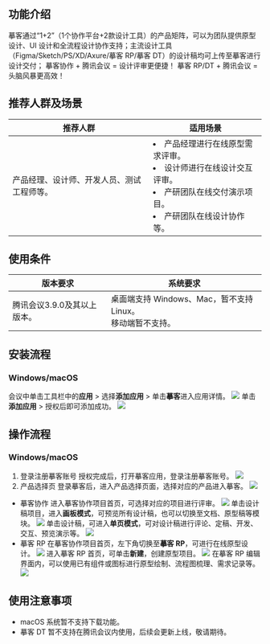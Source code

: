 ## 功能介绍
摹客通过“1+2”（1个协作平台+2款设计工具）的产品矩阵，可以为团队提供原型设计、UI 设计和全流程设计协作支持；主流设计工具（Figma/Sketch/PS/XD/Axure/摹客 RP/摹客 DT）的设计稿均可上传至摹客进行设计交付； 摹客协作 + 腾讯会议 = 设计评审更便捷！ 摹客 RP/DT + 腾讯会议 = 头脑风暴更高效！

## 推荐人群及场景
| 推荐人群 | 适用场景 | 
|---------|---------|
| 产品经理、设计师、开发人员、测试工程师等。 | <li>产品经理进行在线原型需求评审。</li><li>设计师进行在线设计交互评审。</li><li>产研团队在线交付演示项目。</li><li>产研团队在线设计协作等。 </li>| 


## 使用条件

| 版本要求 | 系统要求 | 
|---------|---------|
| 腾讯会议3.9.0及其以上版本。 | 桌面端支持 Windows、Mac，暂不支持 Linux。<br>移动端暂不支持。 | 


## 安装流程
### Windows/macOS
会议中单击工具栏中的**应用** > 选择**添加应用** > 单击**摹客**进入应用详情。
![](https://qcloudimg.tencent-cloud.cn/raw/1eed7389ae642e924d48533409342c1b.png)
单击**添加应用** > 授权后即可添加成功。
![](https://qcloudimg.tencent-cloud.cn/raw/2882f2c601944a08d1b0179c2fb10f33.png)

## 操作流程
### Windows/macOS
1. 登录注册摹客账号
授权完成后，打开摹客应用，登录注册摹客账号。
![](https://qcloudimg.tencent-cloud.cn/raw/211e2ef8519e5ae2b0abd9be6653cdcf.png)
2. 产品选择页
登录摹客后，进入产品选择页面，选择对应的产品进入摹客。
![](https://qcloudimg.tencent-cloud.cn/raw/af33bc24607b6a8f6b9ebe7fe96b66c2.png)
 - 摹客协作
进入摹客协作项目首页，可选择对应的项目进行评审。
![](https://qcloudimg.tencent-cloud.cn/raw/e51bfcbddf6bfc4b8bec4d1e808e1d54.png)
单击设计稿项目，进入**画板模式**，可预览所有设计稿，也可以切换至文档、原型稿等模块。
![](https://qcloudimg.tencent-cloud.cn/raw/001c1a1403168021f47d726da52dfab6.png)
单击设计稿，可进入**单页模式**，可对设计稿进行评论、定稿、开发、交互、预览演示等。
![](https://qcloudimg.tencent-cloud.cn/raw/9aee7302656160c5370076b122e5e511.png)
 - 摹客 RP
在摹客协作项目首页，左下角切换至**摹客 RP**，可进行在线原型设计。
![](https://qcloudimg.tencent-cloud.cn/raw/21fc8bf339f8483f799f124474484fda.png)
进入摹客 RP 首页，可单击**新建**，创建原型项目。
![](https://qcloudimg.tencent-cloud.cn/raw/4fa27a3c0386e58171c7489ffc3790b3.png)
在摹客 RP 编辑界面内，可以使用已有组件或图标进行原型绘制、流程图梳理、需求记录等。
![](https://qcloudimg.tencent-cloud.cn/raw/1a271b055047b77157c2a83bfe66df9f.png)

## 使用注意事项
- macOS 系统暂不支持下载功能。
- 摹客 DT 暂不支持在腾讯会议内使用，后续会更新上线，敬请期待。
